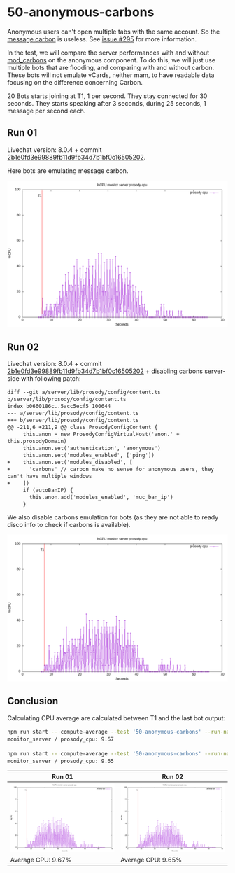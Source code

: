 # 50-anonymous-carbons

Anonymous users can't open multiple tabs with the same account.
So the [message carbon](https://xmpp.org/extensions/xep-0280.html) is useless.
See [issue #295](https://github.com/JohnXLivingston/peertube-plugin-livechat/issues/295) for more information.

In the test, we will compare the server performances with and without [mod_carbons](https://prosody.im/doc/modules/mod_carbons) on the anonymous component.
To do this, we will just use multiple bots that are flooding, and comparing with and without carbon.
These bots will not emulate vCards, neither mam, to have readable data focusing on the difference concerning Carbon.

20 Bots starts joining at T1, 1 per second. They stay connected for 30 seconds. They starts speaking after 3 seconds, during 25 seconds, 1 message per second each.

## Run 01

Livechat version: 8.0.4 + commit [2b1e0fd3e99889fb11d9fb34d7b1bf0c16505202](https://github.com/JohnXLivingston/peertube-plugin-livechat/commits/2b1e0fd3e99889fb11d9fb34d7b1bf0c16505202).

Here bots are emulating message carbon.

![ProsodyCPU](results/01/monitor_server_prosody_cpu.png)

## Run 02

Livechat version: 8.0.4 + commit [2b1e0fd3e99889fb11d9fb34d7b1bf0c16505202](https://github.com/JohnXLivingston/peertube-plugin-livechat/commits/2b1e0fd3e99889fb11d9fb34d7b1bf0c16505202) + disabling carbons server-side with following patch:

```git
diff --git a/server/lib/prosody/config/content.ts b/server/lib/prosody/config/content.ts
index b0660186c..5acc5ecf5 100644
--- a/server/lib/prosody/config/content.ts
+++ b/server/lib/prosody/config/content.ts
@@ -211,6 +211,9 @@ class ProsodyConfigContent {
     this.anon = new ProsodyConfigVirtualHost('anon.' + this.prosodyDomain)
     this.anon.set('authentication', 'anonymous')
     this.anon.set('modules_enabled', ['ping'])
+    this.anon.set('modules_disabled', [
+      'carbons' // carbon make no sense for anonymous users, they can't have multiple windows
+    ])
     if (autoBanIP) {
       this.anon.add('modules_enabled', 'muc_ban_ip')
     }
```

We also disable carbons emulation for bots (as they are not able to ready disco info to check if carbons is available).

![ProsodyCPU](results/02/monitor_server_prosody_cpu.png)

## Conclusion

Calculating CPU average are calculated between T1 and the last bot output:

```bash
npm run start -- compute-average --test '50-anonymous-carbons' --run-name '01' --after 6.809  --before 56.498
monitor_server / prosody_cpu: 9.67

npm run start -- compute-average --test '50-anonymous-carbons' --run-name '01' --after 7.626  --before 57.288
monitor_server / prosody_cpu: 9.65
```

|Run 01|Run 02|
|--|--|
|![ProsodyCPU](results/01/monitor_server_prosody_cpu.png)|![ProsodyCPU](results/02/monitor_server_prosody_cpu.png)|
|Average CPU: 9.67%|Average CPU: 9.65%|
